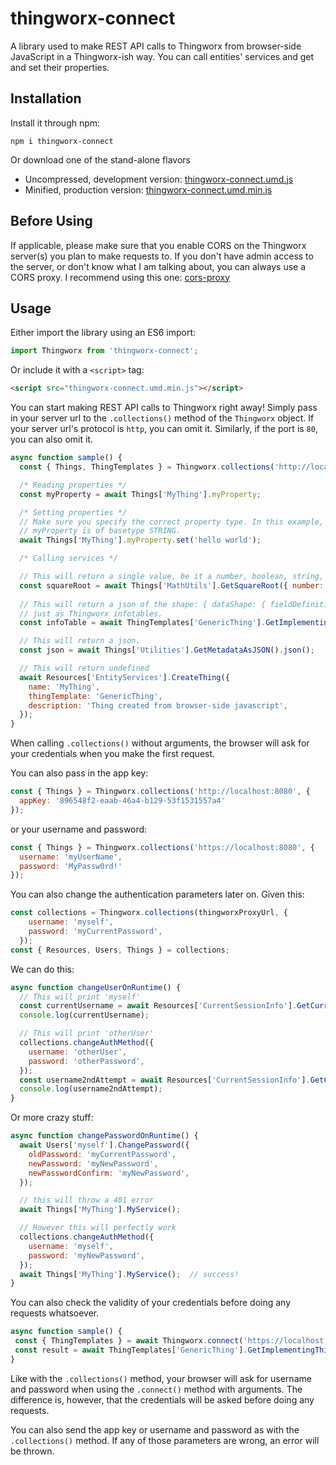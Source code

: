 # thingworx-connect
A library used to make REST API calls to Thingworx from browser-side JavaScript in a Thingworx-ish way.
You can call entities' services and get and set their properties.

## Installation

Install it through npm:
```shell
npm i thingworx-connect
```

Or download one of the stand-alone flavors

- Uncompressed, development version: [thingworx-connect.umd.js](https://unpkg.com/thingworx-connect/dist/thingworx-connect.umd.js)
- Minified, production version: [thingworx-connect.umd.min.js](https://unpkg.com/thingworx-connect/dist/thingworx-connect.umd.min.js)

## Before Using

If applicable, please make sure that you enable CORS on the Thingworx server(s) you plan to make requests to.
If you don't have admin access to the server, or don't know what I am talking about, you can always use a CORS proxy.
I recommend using this one: [cors-proxy](https://github.com/HectorRicardo/cors-proxy)

## Usage

Either import the library using an ES6 import:

```javascript
import Thingworx from 'thingworx-connect';
```

Or include it with a `<script>` tag:

```html
<script src="thingworx-connect.umd.min.js"></script>
```

You can start making REST API calls to Thingworx right away! Simply pass in your server url to the `.collections()` method of the `Thingworx` object.
If your server url's protocol is `http`, you can omit it. Similarly, if the port is `80`, you can also omit it.

```javascript
async function sample() {
  const { Things, ThingTemplates } = Thingworx.collections('http://localhost:8080');

  /* Reading properties */
  const myProperty = await Things['MyThing'].myProperty;

  /* Setting properties */
  // Make sure you specify the correct property type. In this example,
  // myProperty is of basetype STRING.
  await Things['MyThing'].myProperty.set('hello world');

  /* Calling services */

  // This will return a single value, be it a number, boolean, string, date, etc..
  const squareRoot = await Things['MathUtils'].GetSquareRoot({ number: 9 }).val();
  
  // This will return a json of the shape: { dataShape: { fieldDefinitions: {} }, rows: [] },
  // just as Thingworx infotables.
  const infoTable = await ThingTemplates['GenericThing'].GetImplementingThings().infoTable();

  // This will return a json.
  const json = await Things['Utilities'].GetMetadataAsJSON().json();

  // This will return undefined
  await Resources['EntityServices'].CreateThing({
    name: 'MyThing',
    thingTemplate: 'GenericThing',
    description: 'Thing created from browser-side javascript',
  });
}
```
When calling `.collections()` without arguments, the browser will ask for your credentials when you make the first request.

You can also pass in the app key:

```javascript
const { Things } = Thingworx.collections('http://localhost:8080', {
  appKey: '896548f2-eaab-46a4-b129-53f1531557a4'
});
```
or your username and password:

```javascript
const { Things } = Thingworx.collections('https://localhost:8080', {
  username: 'myUserName',
  password: 'MyPassw0rd!'
});
```

You can also change the authentication parameters later on. Given this:

```javascript
const collections = Thingworx.collections(thingworxProxyUrl, {
    username: 'myself',
    password: 'myCurrentPassword',
  });
const { Resources, Users, Things } = collections;
```
We can do this:

```javascript
async function changeUserOnRuntime() {
  // This will print 'myself'
  const currentUsername = await Resources['CurrentSessionInfo'].GetCurrentUser().val();
  console.log(currentUsername);

  // This will print 'otherUser'
  collections.changeAuthMethod({
    username: 'otherUser',
    password: 'otherPassword',
  });
  const username2ndAttempt = await Resources['CurrentSessionInfo'].GetCurrentUser().val();
  console.log(username2ndAttempt);
}
```

Or more crazy stuff:

```javascript
async function changePasswordOnRuntime() {
  await Users['myself'].ChangePassword({
    oldPassword: 'myCurrentPassword',
    newPassword: 'myNewPassword',
    newPasswordConfirm: 'myNewPassword',
  });

  // this will throw a 401 error
  await Things['MyThing'].MyService(); 

  // However this will perfectly work
  collections.changeAuthMethod({
    username: 'myself',
    password: 'myNewPassword',
  });
  await Things['MyThing'].MyService();  // success!
}
```

You can also check the validity of your credentials before doing any requests whatsoever.

 ```javascript
async function sample() {
  const { ThingTemplates } = await Thingworx.connect('https://localhost'); // Notice the 'await' keyword here
  const result = await ThingTemplates['GenericThing'].GetImplementingThings().infoTable();
}
```
Like with the `.collections()` method, your browser will ask for username and password when using the `.connect()` method with arguments. The difference is, however, that the credentials will be asked before doing any requests.

You can also send the app key or username and password as with the `.collections()` method. If any of those parameters are wrong, an error will be thrown.